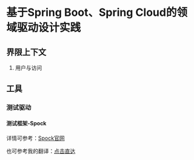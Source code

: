 # 基于Spring Boot、Spring Cloud的领域驱动设计实践

## 界限上下文

1. 用户与访问

## 工具

### 测试驱动

#### 测试框架-Spock
详情可参考：[Spock官网][spock]

也可参考我的翻译：[点击直达][yuque-spock]




[Spock]: https://spockframework.org/

[yuque-spock]: https://www.yuque.com/lugew/spock